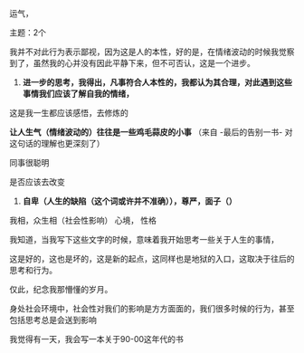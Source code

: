 
运气，

主题：2个   

我并不对此行为表示鄙视，因为这是人的本性，好的是，在情绪波动的时候我觉察到了，虽然我的心并没有因此平静下来，但不可否认，这是一个进步。

1. **进一步的思考，我得出，凡事符合人本性的，我都认为其合理，对此遇到这些事情我们应该了解自我的情绪，**

这是我一生都应该感悟，去修炼的

**让人生气（情绪波动的）往往是一些鸡毛蒜皮的小事** （来自 -最后的告别一书- 对这句话的理解也更深刻了）


同事很聪明


是否应该去改变
1. **自卑（人生的缺陷（这个词或许并不准确）），尊严，面子（）**


我相，众生相（社会性影响）
心境，
性格

我知道，当我写下这些文字的时候，意味着我开始思考一些关于人生的事情，

这是好的，这也是坏的，这是新的起点，这同样也是地狱的入口，这取决于往后的思考和行为。

仅此，纪念我那懵懂的岁月。



身处社会环境中，社会性对我们的影响是方方面面的，我们很多时候的行为，甚至包括思考总是会送到影响

我觉得有一天，我会写一本关于90-00这年代的书
